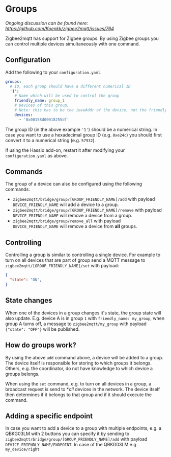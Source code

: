 ---
---
# Groups
*Ongoing discussion can be found here: https://github.com/Koenkk/zigbee2mqtt/issues/764*

Zigbee2mqtt has support for Zigbee groups. By using Zigbee groups you can control multiple devices simultaneously with one command.

## Configuration
Add the following to your `configuration.yaml`.

```yaml
groups:
  # ID, each group should have a different numerical ID
  '1':
    # Name which will be used to control the group
    friendly_name: group_1
    # Devices of this group,
    # Note: this has to be the ieeeAddr of the device, not the friendly_name!
    devices:
      - '0x00158d00018255df'
```

The group ID (in the above example `'1'`) should be a numerical string. In case you want to use a hexadecimal group ID (e.g. `0xe24c`) you should first convert it to a numerical string (e.g. `57932`).

If using the Hassio add-on, restart it after modifying your `configuration.yaml` as above.

## Commands
The group of a device can also be configured using the following commands:

- `zigbee2mqtt/bridge/group/[GROUP_FRIENDLY_NAME]/add` with payload `DEVICE_FRIENDLY_NAME` will add a device to a group.
- `zigbee2mqtt/bridge/group/[GROUP_FRIENDLY_NAME]/remove` with payload `DEVICE_FRIENDLY_NAME` will remove a device from a group.
- `zigbee2mqtt/bridge/group/remove_all` with payload `DEVICE_FRIENDLY_NAME` will remove a device from **all** groups.

## Controlling
Controlling a group is similar to controlling a single device. For example to turn on all devices that are part of group send a MQTT message to `zigbee2mqtt/[GROUP_FRIENDLY_NAME]/set` with payload:

```json
{
  "state": "ON",
}
```

## State changes
When one of the devices in a group changes it's state, the group state will also update. E.g. device A is in group `1` with `friendly_name: my_group`, when group A turns off, a message to `zigbee2mqtt/my_group` with payload `{"state": "OFF"}` will be published.

## How do groups work?
By using the above `add` command above, a device will be added to a group. The device itself is responsible for storing to which groups it belongs. Others, e.g. the coordinator, do not have knowledge to which device a groups belongs.

When using the `set` command, e.g. to turn on all devices in a group, a broadcast request is send to **all* devices in the network. The device itself then determines if it belongs to that group and if it should execute the command.

## Adding a specific endpoint
In case you want to add a device to a group with multiple endpoints, e.g. a QBKG03LM with 2 buttons you can specify it by sending to `zigbee2mqtt/bridge/group/[GROUP_FRIENDLY_NAME]/add` with payload `DEVICE_FRIENDLY_NAME/ENDPOINT`. In case of the QBKG03LM e.g `my_device/right`